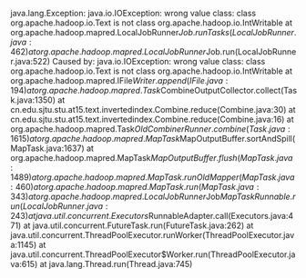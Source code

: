 java.lang.Exception: java.io.IOException: wrong value class: class org.apache.hadoop.io.Text is not class org.apache.hadoop.io.IntWritable
	at org.apache.hadoop.mapred.LocalJobRunner$Job.runTasks(LocalJobRunner.java:462)
	at org.apache.hadoop.mapred.LocalJobRunner$Job.run(LocalJobRunner.java:522)
Caused by: java.io.IOException: wrong value class: class org.apache.hadoop.io.Text is not class org.apache.hadoop.io.IntWritable
	at org.apache.hadoop.mapred.IFile$Writer.append(IFile.java:194)
	at org.apache.hadoop.mapred.Task$CombineOutputCollector.collect(Task.java:1350)
	at cn.edu.sjtu.stu.at15.text.invertedindex.Combine.reduce(Combine.java:30)
	at cn.edu.sjtu.stu.at15.text.invertedindex.Combine.reduce(Combine.java:16)
	at org.apache.hadoop.mapred.Task$OldCombinerRunner.combine(Task.java:1615)
	at org.apache.hadoop.mapred.MapTask$MapOutputBuffer.sortAndSpill(MapTask.java:1637)
	at org.apache.hadoop.mapred.MapTask$MapOutputBuffer.flush(MapTask.java:1489)
	at org.apache.hadoop.mapred.MapTask.runOldMapper(MapTask.java:460)
	at org.apache.hadoop.mapred.MapTask.run(MapTask.java:343)
	at org.apache.hadoop.mapred.LocalJobRunner$Job$MapTaskRunnable.run(LocalJobRunner.java:243)
	at java.util.concurrent.Executors$RunnableAdapter.call(Executors.java:471)
	at java.util.concurrent.FutureTask.run(FutureTask.java:262)
	at java.util.concurrent.ThreadPoolExecutor.runWorker(ThreadPoolExecutor.java:1145)
	at java.util.concurrent.ThreadPoolExecutor$Worker.run(ThreadPoolExecutor.java:615)
	at java.lang.Thread.run(Thread.java:745)